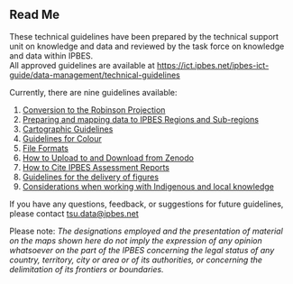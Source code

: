 ## Read Me

These technical guidelines have been prepared by the technical support
unit on knowledge and data and reviewed by the task force on knowledge
and data within IPBES.  
All approved guidelines are available at
<https://ict.ipbes.net/ipbes-ict-guide/data-management/technical-guidelines>

Currently, there are nine guidelines available:  
1. [Conversion to the Robinson
Projection](https://jkumagai96.github.io/Technical-Guideline-Series/robinson_projection_v2)  
2. [Preparing and mapping data to IPBES Regions and
Sub-regions](https://jkumagai96.github.io/Technical-Guideline-Series/mapping_regions_v2)  
3. [Cartographic
Guidelines](https://jkumagai96.github.io/Technical-Guideline-Series/cartograhic_guidelines_v1)  
4. [Guidelines for
Colour](https://jkumagai96.github.io/Technical-Guideline-Series/guidelines-for-color)
5. [File
Formats](https://jkumagai96.github.io/Technical-Guideline-Series/FileFormats)
6. [How to Upload to and Download from
Zenodo](https://jkumagai96.github.io/Technical-Guideline-Series/How-to-upload-and-download-from-Zenodo)  
7. [How to Cite IPBES Assessment
Reports](https://jkumagai96.github.io/Technical-Guideline-Series/suggested_citations)  
8. [Guidelines for the delivery of
figures](https://jkumagai96.github.io/Technical-Guideline-Series/figures)  
9. [Considerations when working with Indigenous and local
knowledge](https://ict.ipbes.net/data-management/technical-guidelines/ILK-considerations)

If you have any questions, feedback, or suggestions for future
guidelines, please contact <tsu.data@ipbes.net>

Please note: *The designations employed and the presentation of material
on the maps shown here do not imply the expression of any opinion
whatsoever on the part of the IPBES concerning the legal status of any
country, territory, city or area or of its authorities, or concerning
the delimitation of its frontiers or boundaries.*
